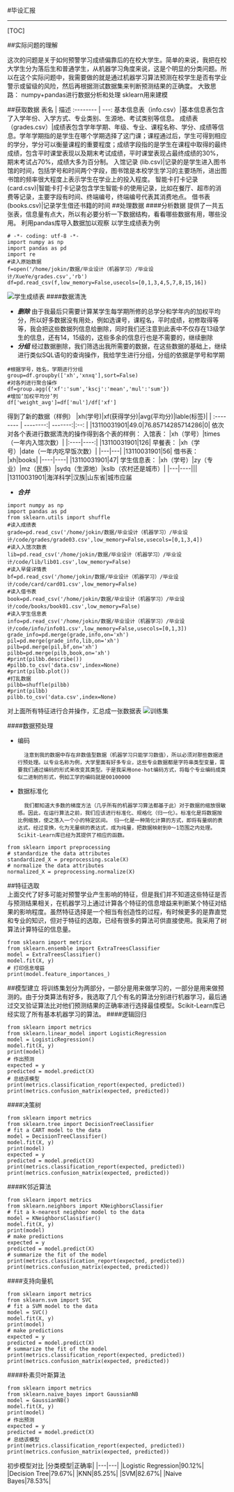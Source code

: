 
#毕设汇报


----------
[TOC]

##实际问题的理解

这次的问题是关于如何预警学习成绩偏靠后的在校大学生。简单的来说，我把在校大学生分为落后生和普通学生，从机器学习角度来说，这是个明显的分类问题。所以在这个实际问题中，我需要做的就是通过机器学习算法预测在校学生是否有学业警示或留级的风险，然后再根据测试数据集来判断预测结果的正确度。
大致思路：
numpy+pandas进行数据分析和处理
sklearn用来建模

##获取数据
表名 | 描述
:-------- | ---:
基本信息表（info.csv）|基本信息表包含了入学年份、入学方式、专业类别、生源地、考试类别等信息。 
成绩表（grades.csv）|成绩表包含学年学期、年级、专业、课程名称、学分、成绩等信息。学年学期指的是学生在哪个学期选择了这门课；课程通过后，学生可得到相应的学分，学分可以衡量课程的重要程度；成绩字段指的是学生在课程中取得的最终成绩，包含平时课堂表现以及期末考试成绩，平时课堂表现占最终成绩的30%，期末考试占70%，成绩大多为百分制。
入馆记录 (lib.csv)|记录的是学生进入图书馆的时间，包括学号和时间两个字段，图书馆是本校学生学习的主要场所，进出图书馆的频率很大程度上表示学生在学业上的投入程度。
智能卡打卡记录 (card.csv)|智能卡打卡记录包含学生智能卡的使用记录，比如在餐厅、超市的消费等记录，主要字段有时间、终端编号，终端编号代表其消费地点。
借书表(books.csv)|记录学生借还书籍的时间
##处理数据
####分析数据
提供了一共五张表，信息量有点大，所以有必要分析一下数据结构，看看哪些数据有用，哪些没用。
利用pandas库导入数据加以观察
以学生成绩表为例

```
# -*- coding: utf-8 -*-
import numpy as np
import pandas as pd
import re
#读入原始数据
f=open('/home/jokin/数据/毕业设计（机器学习）/毕业设计/XueYe/grades.csv','rb')
df=pd.read_csv(f,low_memory=False,usecols=[0,1,3,4,5,7,8,15,16])

```
![学生成绩表](https://raw.githubusercontent.com/zrjjokin/HTML/master/%E9%80%89%E5%8C%BA_001.png)
####数据清洗

- ***删除***
由于我最后只需要计算某学生每学期所修的总学分和学年内的加权平均分，所以好多数据没有用处，例如选课号，课程名，平时成绩，初修取得等等，我会把这些数据列信息给删除，同时我们还注意到此表中不仅存在13级学生的信息，还有14，15级的，这些多余的信息行也是不需要的，继续删除
- ***分组***
经过数据删除，我们筛选出我所需要的数据，在这些数据的基础上，继续进行类似SQL语句的查询操作，我给学生进行分组，分组的依据是学号和学期
```
#根据学号，姓名，学期进行分组
group=df.groupby(['xh','xnxq'],sort=False)
#对各列进行聚合操作
df=group.agg({'xf':'sum','kscj':'mean','mul':'sum'})
#增加‘加权平均分’列
df['weight_avg']=df['mul']/df['xf']
```
得到了新的数据（样例）
|xh(学号)|xf(获得学分)|avg(平均分)|lable(标签)|
| :-------- | --------:| -------:|:--: |
|13110031901|49.0|76.85714285714286|0|
依次对各个表进行数据清洗的操作得到各个表的样例：
入馆表：
|xh（学号）|times（一年内入馆次数）|
|:----|----:|
|13110031901|126|
早餐表：
|xh（学号）|date（一年内吃早饭次数）|
|---|---|
|13110031901|56|
借书表：
|xh|books|
|----|----|
|13110031901|47|
学生信息表：
|xh（学号）|zy（专业）|mz（民族）|sydq（生源地）|kslb（农村还是城市）|
|---|----|||
|13110031901|海洋科学|汉族|山东省|城市应届


- ***合并***
```
import numpy as np
import pandas as pd
from sklearn.utils import shuffle
#读入成绩表
grade=pd.read_csv('/home/jokin/数据/毕业设计（机器学习）/毕业设计/code/grades/grade03.csv',low_memory=False,usecols=[0,1,3,4])
#读入入馆次数表
lib=pd.read_csv('/home/jokin/数据/毕业设计（机器学习）/毕业设计/code/lib/lib01.csv',low_memory=False)
#读入早餐详情表
bf=pd.read_csv('/home/jokin/数据/毕业设计（机器学习）/毕业设计/code/card/card01.csv',low_memory=False)
#读入借书表
book=pd.read_csv('/home/jokin/数据/毕业设计（机器学习）/毕业设计/code/books/book01.csv',low_memory=False)
#读入学生信息表
info=pd.read_csv('/home/jokin/数据/毕业设计（机器学习）/毕业设计/code/info/info01.csv',low_memory=False,usecols=[0,1,3])
grade_info=pd.merge(grade,info,on='xh')
pil=pd.merge(grade_info,lib,on='xh')
pilb=pd.merge(pil,bf,on='xh')
pilbb=pd.merge(pilb,book,on='xh')
#print(pilbb.describe())
#pilbb.to_csv('data.csv',index=None)
#print(pilbb.plot())
#打乱数据
pilbb=shuffle(pilbb)
#print(pilbb)
pilbb.to_csv('data.csv',index=None)
```
 对上面所有特征进行合并操作，汇总成一张数据表
 ![训练集](https://raw.githubusercontent.com/zrjjokin/HTML/master/%E9%80%89%E5%8C%BA_003.png)
 
####数据预处理
- 编码
 
        注意到我的数据中存在非数值型数据（机器学习只能学习数值），所以必须对那些数据进行预处理。以专业名称为例，大学里面有好多专业，这些专业数据都是字符串类型变量，需要我们通过编码的形式来改变其类型。于是我采用one-hot编码方式，将每个专业编码成类似二进制的形式，例如工学的编码就是00100000
- 数据标准化

        我们都知道大多数的梯度方法（几乎所有的机器学习算法都基于此）对于数据的缩放很敏感。因此，在运行算法之前，我们应该进行标准化、规格化（归一化）。标准化是将数据按比例缩放，使之落入一个小的特定区间。 归一化是一种简化计算的方式，即将有量纲的表达式，经过变换，化为无量纲的表达式，成为纯量，把数据映射到0～1范围之内处理。Scikit-Learn库已经为其提供了相应的函数。
```
from sklearn import preprocessing
# standardize the data attributes
standardized_X = preprocessing.scale(X)
# normalize the data attributes
normalized_X = preprocessing.normalize(X)
```
##特征选取   
上面交代了好多可能对预警学业产生影响的特征，但是我们并不知道这些特征是否与预测结果相关，在机器学习上通过计算各个特征的信息增益来判断某个特征对结果的影响程度。虽然特征选择是一个相当有创造性的过程，有时候更多的是靠直觉和专业的知识，但对于特征的选取，已经有很多的算法可供直接使用。我采用了树算法计算特征的信息量。
```
from sklearn import metrics
from sklearn.ensemble import ExtraTreesClassifier
model = ExtraTreesClassifier()
model.fit(X, y)
# 打印信息增益
print(model.feature_importances_)
```
##模型建立
将训练集划分为两部分，一部分是用来做学习的，一部分是用来做预测的。由于分类算法有好多，我选取了几个有名的算法分别进行机器学习，最后通过交叉验证算法比对他们预测结果的正确率进行选择最佳模型。Scikit-Learn库已经实现了所有基本机器学习的算法。
####逻辑回归
```
from sklearn import metrics
from sklearn.linear_model import LogisticRegression
model = LogisticRegression()
model.fit(X, y)
print(model)
# 作出预测
expected = y
predicted = model.predict(X)
# 总结该模型
print(metrics.classification_report(expected, predicted))
print(metrics.confusion_matrix(expected, predicted))
```
####决策树
```
from sklearn import metrics
from sklearn.tree import DecisionTreeClassifier
# fit a CART model to the data
model = DecisionTreeClassifier()
model.fit(X, y)
print(model)
expected = y
predicted = model.predict(X)
print(metrics.classification_report(expected, predicted))
print(metrics.confusion_matrix(expected, predicted))
```
####K邻近算法
```
from sklearn import metrics
from sklearn.neighbors import KNeighborsClassifier
# fit a k-nearest neighbor model to the data
model = KNeighborsClassifier()
model.fit(X, y)
print(model)
# make predictions
expected = y
predicted = model.predict(X)
# summarize the fit of the model
print(metrics.classification_report(expected, predicted))
print(metrics.confusion_matrix(expected, predicted))
```
####支持向量机
```
from sklearn import metrics
from sklearn.svm import SVC
# fit a SVM model to the data
model = SVC()
model.fit(X, y)
print(model)
# make predictions
expected = y
predicted = model.predict(X)
# summarize the fit of the model
print(metrics.classification_report(expected, predicted))
print(metrics.confusion_matrix(expected, predicted))
```
####朴素贝叶斯算法
```
from sklearn import metrics
from sklearn.naive_bayes import GaussianNB
model = GaussianNB()
model.fit(X, y)
print(model)
# 作出预测
expected = y
predicted = model.predict(X)
# 总结该模型
print(metrics.classification_report(expected, predicted))
print(metrics.confusion_matrix(expected, predicted))
```
初步模型对比
|分类模型|正确率|
|---|---|
|Logistic Regression|90.12%|
|Decision Tree|79.67%|
|KNN|85.25%|
|SVM|82.67%|
|Naive Bayes|78.53%|
 






